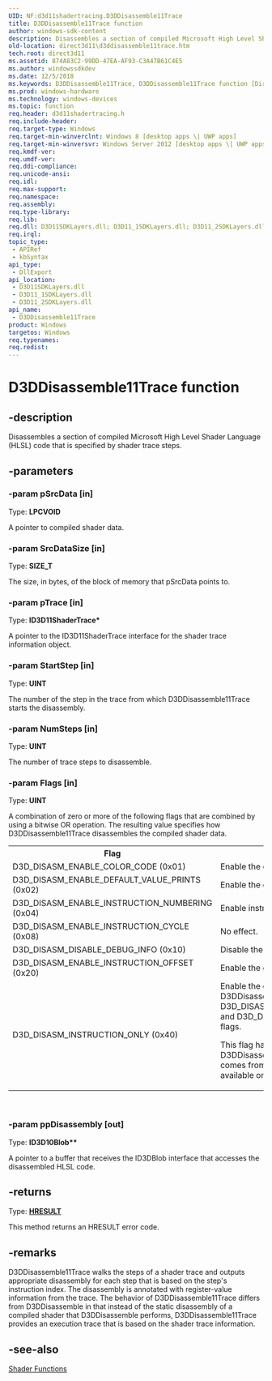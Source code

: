 ```yaml
---
UID: NF:d3d11shadertracing.D3DDisassemble11Trace
title: D3DDisassemble11Trace function
author: windows-sdk-content
description: Disassembles a section of compiled Microsoft High Level Shader Language (HLSL) code that is specified by shader trace steps.
old-location: direct3d11\d3ddisassemble11trace.htm
tech.root: direct3d11
ms.assetid: 874A83C2-99DD-47EA-AF93-C3A47B61C4E5
ms.author: windowssdkdev
ms.date: 12/5/2018
ms.keywords: D3DDisassemble11Trace, D3DDisassemble11Trace function [Direct3D 11], d3d11shadertracing/D3DDisassemble11Trace, direct3d11.d3ddisassemble11trace
ms.prod: windows-hardware
ms.technology: windows-devices
ms.topic: function
req.header: d3d11shadertracing.h
req.include-header: 
req.target-type: Windows
req.target-min-winverclnt: Windows 8 [desktop apps \| UWP apps]
req.target-min-winversvr: Windows Server 2012 [desktop apps \| UWP apps]
req.kmdf-ver: 
req.umdf-ver: 
req.ddi-compliance: 
req.unicode-ansi: 
req.idl: 
req.max-support: 
req.namespace: 
req.assembly: 
req.type-library: 
req.lib: 
req.dll: D3D11SDKLayers.dll; D3D11_1SDKLayers.dll; D3D11_2SDKLayers.dll
req.irql: 
topic_type:
 - APIRef
 - kbSyntax
api_type:
 - DllExport
api_location:
 - D3D11SDKLayers.dll
 - D3D11_1SDKLayers.dll
 - D3D11_2SDKLayers.dll
api_name:
 - D3DDisassemble11Trace
product: Windows
targetos: Windows
req.typenames: 
req.redist: 
---
```


# D3DDisassemble11Trace function


## -description


Disassembles a section of compiled Microsoft High Level Shader Language (HLSL) code that is specified by shader trace steps.


## -parameters




### -param pSrcData [in]

Type: <b>LPCVOID</b>

A pointer to compiled shader data.



### -param SrcDataSize [in]

Type: <b>SIZE_T</b>

The size, in bytes, of the block of memory that pSrcData points to.



### -param pTrace [in]

Type: <b>ID3D11ShaderTrace*</b>

A pointer to the ID3D11ShaderTrace interface for the shader trace information object.

          


### -param StartStep [in]

Type: <b>UINT</b>

The number of the step in the trace from which D3DDisassemble11Trace starts the disassembly.



### -param NumSteps [in]

Type: <b>UINT</b>

The number of trace steps to disassemble.



### -param Flags [in]

Type: <b>UINT</b>

A combination of zero or more of the following flags that are combined by using a bitwise OR operation. The resulting value specifies how D3DDisassemble11Trace disassembles the compiled shader data.



<table>
<tr>
<th>Flag</th>
<th>Description</th>
</tr>
<tr>
<td>D3D_DISASM_ENABLE_COLOR_CODE (0x01)</td>
<td> Enable the output of color codes.</td>
</tr>
<tr>
<td>D3D_DISASM_ENABLE_DEFAULT_VALUE_PRINTS (0x02)</td>
<td> Enable the output of default values.</td>
</tr>
<tr>
<td>D3D_DISASM_ENABLE_INSTRUCTION_NUMBERING (0x04)</td>
<td> Enable instruction numbering.</td>
</tr>
<tr>
<td>D3D_DISASM_ENABLE_INSTRUCTION_CYCLE (0x08)</td>
<td> No effect.</td>
</tr>
<tr>
<td>D3D_DISASM_DISABLE_DEBUG_INFO (0x10)</td>
<td> Disable the output of debug information.</td>
</tr>
<tr>
<td>D3D_DISASM_ENABLE_INSTRUCTION_OFFSET (0x20)</td>
<td> Enable the output of instruction offsets.</td>
</tr>
<tr>
<td>D3D_DISASM_INSTRUCTION_ONLY (0x40)</td>
<td> 
Enable the output of the instruction cycle per step in D3DDisassemble11Trace. This flag is similar to the D3D_DISASM_ENABLE_INSTRUCTION_NUMBERING and D3D_DISASM_ENABLE_INSTRUCTION_OFFSET flags.

This flag has no effect in the D3DDisassembleRegion function. Cycle information comes from the trace; therefore, cycle information is available only in the trace disassembly.
 </td>
</tr>
</table>
 


### -param ppDisassembly [out]

Type: <b>ID3D10Blob**</b>

A pointer to a buffer that receives the ID3DBlob interface that accesses the disassembled HLSL code.


## -returns



Type: <b><a href="https://msdn.microsoft.com/en-us/library/Hh437604(v=VS.85).aspx">HRESULT</a></b>

This method returns an HRESULT error code.




## -remarks



D3DDisassemble11Trace walks the steps of a shader trace and outputs appropriate disassembly for each step that is based on the step's instruction index. The disassembly is annotated with register-value information from the trace. The behavior of D3DDisassemble11Trace differs from D3DDisassemble in that instead of the static disassembly of a compiled shader that D3DDisassemble performs, D3DDisassemble11Trace provides an execution trace that is based on the shader trace information.




## -see-also




<a href="https://msdn.microsoft.com/en-us/library/Dn933227(v=VS.85).aspx">Shader Functions</a>
 

 

